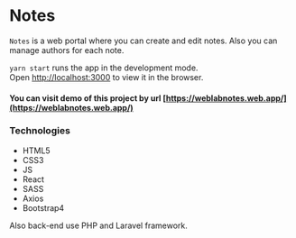 # Notes
`Notes` is a web portal where you can create and edit notes. Also you can manage authors for each note.

`yarn start` runs the app in the development mode.<br />
Open [http://localhost:3000](http://localhost:3000) to view it in the browser.

#### You can visit demo of this project by url [https://weblabnotes.web.app/](https://weblabnotes.web.app/)

### Technologies
- HTML5
- CSS3
- JS
- React
- SASS
- Axios
- Bootstrap4

Also back-end use PHP and Laravel framework.

